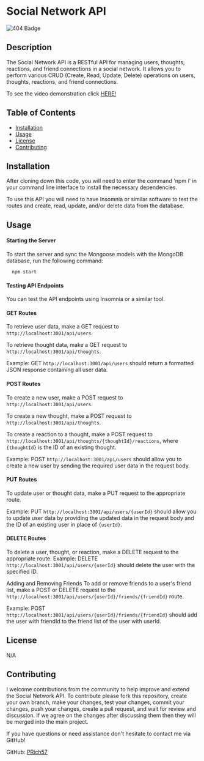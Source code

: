 # Social Network API

![404 Badge](https://img.shields.io/badge/No_License_Chosen-red)

## Description

The Social Network API is a RESTful API for managing users, thoughts, reactions, and friend connections in a social network. It allows you to perform various CRUD (Create, Read, Update, Delete) operations on users, thoughts, reactions, and friend connections.

To see the video demonstration click [HERE!](https://drive.google.com/file/d/1ilhYLn6KdlHxBVJS67vRIPq7JvzNE4w3/view?usp=sharing)

## Table of Contents

  - [Installation](#installation)
  - [Usage](#usage)
  - [License](#license)
  - [Contributing](#contributing)

## Installation

After cloning down this code, you will need to enter the command 'npm i' in your command line interface to install the necessary dependencies. 

To use this API you will need to have Insomnia or similar software to test the routes and create, read, update, and/or delete data from the database.

## Usage

#### Starting the Server

To start the server and sync the Mongoose models with the MongoDB database, run the following command:

      npm start

#### Testing API Endpoints

You can test the API endpoints using Insomnia or a similar tool.

#### GET Routes

To retrieve user data, make a GET request to `http://localhost:3001/api/users`.

To retrieve thought data, make a GET request to `http://localhost:3001/api/thoughts`.

Example: GET `http://localhost:3001/api/users` should return a formatted JSON response containing all user data.

#### POST Routes

To create a new user, make a POST request to `http://localhost:3001/api/users`.

To create a new thought, make a POST request to `http://localhost:3001/api/thoughts`.

To create a reaction to a thought, make a POST request to `http://localhost:3001/api/thoughts/{thoughtId}/reactions`, where `{thoughtId}` is the ID of an existing thought. 

Example: POST `http://localhost:3001/api/users` should allow you to create a new user by sending the required user data in the request body.

#### PUT Routes

To update user or thought data, make a PUT request to the appropriate route.

Example: PUT `http://localhost:3001/api/users/{userId}` should allow you to update user data by providing the updated data in the request body and the ID of an existing user in place of `{userId}`.

#### DELETE Routes

To delete a user, thought, or reaction, make a DELETE request to the appropriate route.
Example: DELETE `http://localhost:3001/api/users/{userId}` should delete the user with the specified ID.

Adding and Removing Friends
To add or remove friends to a user's friend list, make a POST or DELETE request to the `http://localhost:3001/api/users/{userId}/friends/{friendId}` route.

Example: POST `http://localhost:3001/api/users/{userId}/friends/{friendId}` should add the user with friendId to the friend list of the user with userId.


## License

N/A

## Contributing

I welcome contributions from the community to help improve and extend the Social Network API. To contribute please fork this repository, create your own branch, make your changes, test your changes, commit your changes, push your changes, create a pull request, and wait for review and discussion. If we agree on the changes after discussing them then they will be merged into the main project.

If you have questions or need assistance don't hesitate to contact me via GitHub!

GitHub: [PRich57](https://github.com/PRich57)
